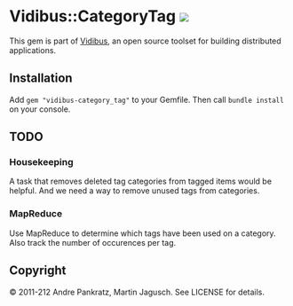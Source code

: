 # Vidibus::CategoryTag [![](http://travis-ci.org/vidibus/vidibus-category_tag.png)](http://travis-ci.org/vidibus/vidibus-category_tag)

This gem is part of [Vidibus](http://vidibus.org), an open source toolset for building distributed applications.

## Installation

Add `gem "vidibus-category_tag"` to your Gemfile. Then call `bundle install` on your console.


## TODO

### Housekeeping

A task that removes deleted tag categories from tagged items would be helpful. And we need a way to remove unused tags from categories.

### MapReduce

Use MapReduce to determine which tags have been used on a category. Also track the number of occurences per tag.


## Copyright

&copy; 2011-212 Andre Pankratz, Martin Jagusch. See LICENSE for details.
